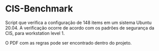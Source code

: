 # CIS-Benchmark
Script que verifica a configuração de 148 items em um sistema Ubuntu 20.04. A verificação ocorre de acordo com os padrões de segurança da CIS, para workstation level 1. 

O PDF com as regras pode ser encontrado dentro do projeto.
